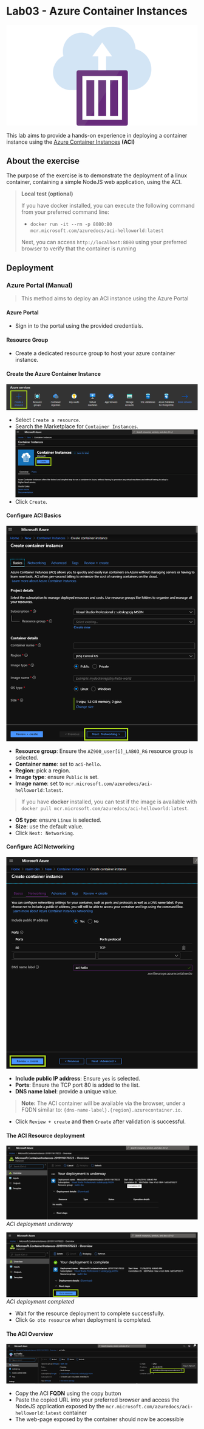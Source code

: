 # Lab03 - Azure Container Instances

![logo](./img/00-logo.png)

This lab aims to provide a hands-on experience in deploying a container instance using the [Azure Container Instances](https://azure.microsoft.com/en-us/services/container-instances/) **(ACI)**

## About the exercise

The purpose of the exercise is to demonstrate the deployment of a linux container, containing a simple NodeJS web application, using the ACI.

> **Local test (optional)**
>
> If you have docker installed, you can execute the following command from your preferred command line:
> - `docker run -it --rm -p 8080:80 mcr.microsoft.com/azuredocs/aci-helloworld:latest`
>
> Next, you can access `http://localhost:8080` using your preferred browser to verify that the container is running

## Deployment

### Azure Portal (Manual)

> This method aims to deploy an ACI instance using the Azure Portal

#### Azure Portal

- Sign in to the portal using the provided credentials.
#### Resource Group

- Create a dedicated resource group to host your azure container instance.

#### Create the Azure Container Instance
![create-resource](./img/01-create-resource.png)
- Select `Create a resource`.
- Search the Marketplace for `Container Instances`.
![create](./img/02-create.png)
- Click `Create`.

#### Configure ACI Basics

![configure-aci-basics](./img/03-configure-aci-basics.png)
- **Resource group**: Ensure the `AZ900_user[i]_LAB03_RG` resource group is selected.
- **Container name**: set to `aci-hello`.
- **Region**: pick a region.
- **Image type**: ensure `Public` is set.
- **Image name**: set to `mcr.microsoft.com/azuredocs/aci-helloworld:latest`.

> If you have **docker** installed, you can test if the image is available with `docker pull mcr.microsoft.com/azuredocs/aci-helloworld:latest`.

- **OS type**: ensure `Linux` is selected.
- **Size**: use the default value.
- Click `Next: Networking`.

#### Configure ACI Networking
![configure-aci-networking](./img/04-configure-aci-networking.png)
- **Include public IP address**: Ensure `yes` is selected.
- **Ports**: Ensure the TCP port 80 is added to the list.
- **DNS name label**: provide a unique value.

> **Note:** The ACI container will be available via the browser, under a FQDN similar to: `{dns-name-label}.{region}.azurecontainer.io`.

- Click `Review + create` and then `Create` after validation is successful.

#### The ACI Resource deployment
![aci-deployment](./img/05-aci-deployment.png)
*ACI deployment underway*

![aci-deployment-completed](./img/06-aci-deployment-completed.png)
*ACI deployment completed*

- Wait for the resource deployment to complete successfully.
- Click `Go oto resource` when deployment is completed.

#### The ACI Overview

![aci-overview](./img/07-aci-overview.png)
- Copy the ACI **FQDN** using the copy button
- Paste the copied URL into your preferred browser and access the NodeJS application exposed by the `mcr.microsoft.com/azuredocs/aci-helloworld:latest` container
- The web-page exposed by the container should now be accessible
